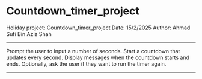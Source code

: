 # Countdown_timer_project
Holiday project: Countdown_timer_project
Date: 15/2/2025
Author: Ahmad Sufi Bin Aziz Shah

***
Prompt the user to input a number of seconds.
Start a countdown that updates every second.
Display messages when the countdown starts and ends.
Optionally, ask the user if they want to run the timer again.
***
